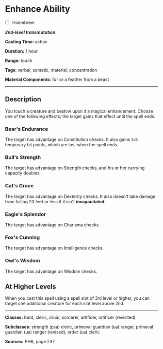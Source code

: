 # Enhance Ability

- [ ] Homebrew

***2nd-level transmutation***

**Casting Time:** action

**Duration:** 1 hour

**Range:** touch

**Tags:** verbal, somatic, material, concentration

**Material Components:** fur or a feather from a beast

---

## Description
You touch a creature and bestow upon it a magical enhancement. Choose one of the following effects; the target gains that effect until the spell ends.

### Bear's Endurance
The target has advantage on Constitution checks. It also gains `2d6` temporary hit points, which are lost when the spell ends.

### Bull's Strength
The target has advantage on Strength checks, and his or her carrying capacity doubles.

### Cat's Grace
The target has advantage on Dexterity checks. It also doesn't take damage from falling 20 feet or less if it isn't **incapacitated**.

### Eagle's Splendor
The target has advantage on Charisma checks.

### Fox's Cunning
The target has advantage on Intelligence checks.

### Owl's Wisdom
The target has advantage on Wisdom checks.

## At Higher Levels
When you cast this spell using a spell slot of 3rd level or higher, you can target one additional creature for each slot level above 2nd.

---

**Classes:** bard, cleric, druid, sorcerer, artificer, artificer (revisited)

**Subclasses:** strength (psa) cleric, primeval guardian (ua) ranger, primeval guardian (ua) ranger (revised), order (ua) cleric

**Sources:** PHB, page 237
